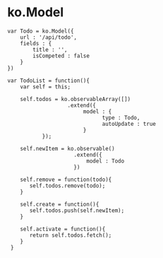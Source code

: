 ko.Model
========

    var Todo = ko.Model({
        url : '/api/todo',
        fields : {
            title : '',
            isCompeted : false
        }
    })

    var TodoList = function(){
        var self = this;

        self.todos = ko.observableArray([])
                       .extend({
                            model : {
                            	  type : Todo,
                            	  autoUpdate : true
                            }
		       });
        
        self.newItem = ko.observable()
                         .extend({
                             model : Todo
                         })

        self.remove = function(todo){
     	   self.todos.remove(todo);
        }
        
        self.create = function(){
    	   self.todos.push(self.newItem);
        }
        
        self.activate = function(){
           return self.todos.fetch();
        }
     }
